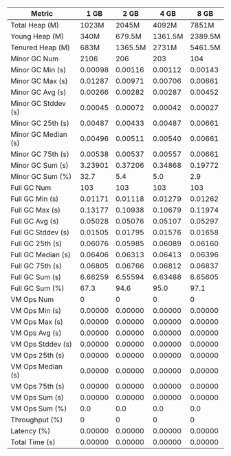 | Metric | 1 GB | 2 GB | 4 GB | 8 GB |
|------|----|----|----|----|
| Total Heap (M) | 1023M | 2045M | 4092M | 7851M |
| Young Heap (M) | 340M | 679.5M | 1361.5M | 2389.5M |
| Tenured Heap (M) | 683M | 1365.5M | 2731M | 5461.5M |
| Minor GC Num | 2106 | 206 | 203 | 104 |
| Minor GC Min (s) | 0.00098 | 0.00116 | 0.00112 | 0.00143 |
| Minor GC Max (s) | 0.01287 | 0.00971 | 0.00706 | 0.00661 |
| Minor GC Avg (s) | 0.00266 | 0.00282 | 0.00287 | 0.00452 |
| Minor GC Stddev (s) | 0.00045 | 0.00072 | 0.00042 | 0.00027 |
| Minor GC 25th (s) | 0.00487 | 0.00433 | 0.00487 | 0.00661 |
| Minor GC Median (s) | 0.00496 | 0.00511 | 0.00540 | 0.00661 |
| Minor GC 75th (s) | 0.00538 | 0.00537 | 0.00557 | 0.00661 |
| Minor GC Sum (s) | 3.23901 | 0.37206 | 0.34868 | 0.19772 |
| Minor GC Sum (%) | 32.7 | 5.4 | 5.0 | 2.9 |
| Full GC Num | 103 | 103 | 103 | 103 |
| Full GC Min (s) | 0.01171 | 0.01118 | 0.01279 | 0.01262 |
| Full GC Max (s) | 0.13177 | 0.10938 | 0.10679 | 0.11974 |
| Full GC Avg (s) | 0.05028 | 0.05076 | 0.05107 | 0.05297 |
| Full GC Stddev (s) | 0.01505 | 0.01795 | 0.01576 | 0.01658 |
| Full GC 25th (s) | 0.06076 | 0.05985 | 0.06089 | 0.06160 |
| Full GC Median (s) | 0.06406 | 0.06313 | 0.06413 | 0.06396 |
| Full GC 75th (s) | 0.06805 | 0.06766 | 0.06812 | 0.06837 |
| Full GC Sum (s) | 6.66259 | 6.55594 | 6.63488 | 6.65605 |
| Full GC Sum (%) | 67.3 | 94.6 | 95.0 | 97.1 |
| VM Ops Num | 0 | 0 | 0 | 0 |
| VM Ops Min (s) | 0.00000 | 0.00000 | 0.00000 | 0.00000 |
| VM Ops Max (s) | 0.00000 | 0.00000 | 0.00000 | 0.00000 |
| VM Ops Avg (s) | 0.00000 | 0.00000 | 0.00000 | 0.00000 |
| VM Ops Stddev (s) | 0.00000 | 0.00000 | 0.00000 | 0.00000 |
| VM Ops 25th (s) | 0.00000 | 0.00000 | 0.00000 | 0.00000 |
| VM Ops Median (s) | 0.00000 | 0.00000 | 0.00000 | 0.00000 |
| VM Ops 75th (s) | 0.00000 | 0.00000 | 0.00000 | 0.00000 |
| VM Ops Sum (s) | 0.00000 | 0.00000 | 0.00000 | 0.00000 |
| VM Ops Sum (%) | 0.0 | 0.0 | 0.0 | 0.0 |
| Throughput (%) | 0 | 0 | 0 | 0 |
| Latency (%) | 0.00000 | 0.00000 | 0.00000 | 0.00000 |
| Total Time (s) | 0.00000 | 0.00000 | 0.00000 | 0.00000 |
